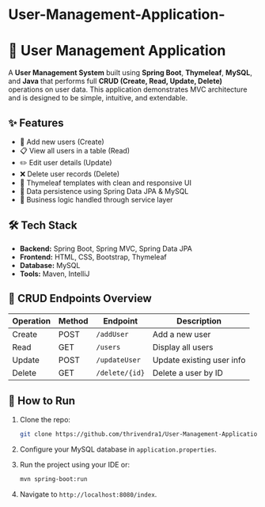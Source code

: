 # User-Management-Application-


# 👥 User Management Application

A **User Management System** built using **Spring Boot**, **Thymeleaf**, **MySQL**, and **Java** that performs full **CRUD (Create, Read, Update, Delete)** operations on user data. This application demonstrates MVC architecture and is designed to be simple, intuitive, and extendable.

## ✨ Features

* 🔐 Add new users (Create)
* 📋 View all users in a table (Read)
* ✏️ Edit user details (Update)
* ❌ Delete user records (Delete)
* 🎨 Thymeleaf templates with clean and responsive UI
* 💾 Data persistence using Spring Data JPA & MySQL
* 🧠 Business logic handled through service layer

## 🛠 Tech Stack

* **Backend:** Spring Boot, Spring MVC, Spring Data JPA
* **Frontend:** HTML, CSS, Bootstrap, Thymeleaf
* **Database:** MySQL
* **Tools:** Maven, IntelliJ 

## 📁 CRUD Endpoints Overview

| Operation | Method | Endpoint       | Description               |
| --------- | ------ | -------------- | ------------------------- |
| Create    | POST   | `/addUser`     | Add a new user            |
| Read      | GET    | `/users`       | Display all users         |
| Update    | POST   | `/updateUser`  | Update existing user info |
| Delete    | GET    | `/delete/{id}` | Delete a user by ID       |

## 🚀 How to Run

1. Clone the repo:

   ```bash
   git clone https://github.com/thrivendra1/User-Management-Application-.git
   ```
2. Configure your MySQL database in `application.properties`.
3. Run the project using your IDE or:

   ```bash
   mvn spring-boot:run
   ```
4. Navigate to `http://localhost:8080/index`.


